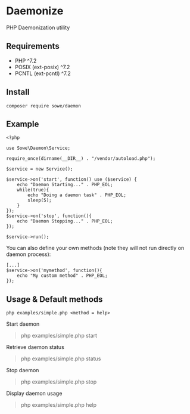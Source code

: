# Daemonize
PHP Daemonization utility

## Requirements
- PHP ^7.2
- POSIX (ext-posix) ^7.2
- PCNTL (ext-pcntl) ^7.2

## Install
```
composer require sowe/daemon
```
## Example
```
<?php

use Sowe\Daemon\Service;

require_once(dirname(__DIR__) . "/vendor/autoload.php");

$service = new Service();

$service->on('start', function() use ($service) {
    echo "Daemon Starting..." . PHP_EOL;
    while(true){
        echo "Doing a daemon task" . PHP_EOL;
        sleep(5);
    }
});
$service->on('stop', function(){
    echo "Daemon Stopping..." . PHP_EOL;
});

$service->run();
```

You can also define your own methods (note they will not run directly on daemon process):
```
[...]
$service->on('mymethod', function(){
    echo "My custom method" . PHP_EOL;
});
```

## Usage & Default methods

```
php examples/simple.php <method = help>
```

Start daemon
> php examples/simple.php start

Retrieve daemon status
> php examples/simple.php status

Stop daemon
> php examples/simple.php stop

Display daemon usage
> php examples/simple.php help
